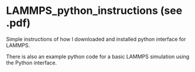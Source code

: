 # LAMMPS_python_instructions (see .pdf)
Simple instructions of how I downloaded and installed python interface for LAMMPS.

There is also an example python code for a basic LAMMPS simulation using the Python interface.

